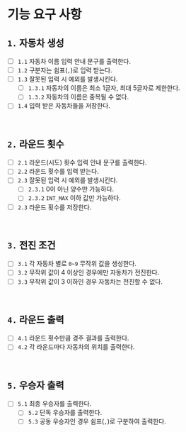 # 기능 요구 사항

## `1.` 자동차 생성
- [ ] `1.1` 자동차 이름 입력 안내 문구를 출력한다.
- [ ] `1.2` 구분자는 쉼표(`,`)로 입력 받는다.
- [ ] `1.3` 잘못된 입력 시 예외를 발생시킨다.
  - [ ] `1.3.1` 자동차의 이름은 최소 1글자, 최대 5글자로 제한한다.
  - [ ] `1.3.2` 자동차의 이름은 중복될 수 없다. 
- [ ] `1.4` 입력 받은 자동차들을 저장한다.

<br>

## `2.` 라운드 횟수
- [ ] `2.1` 라운드(시도) 횟수 입력 안내 문구를 출력한다.
- [ ] `2.2` 라운드 횟수를 입력 받는다.
- [ ] `2.3` 잘못된 입력 시 예외를 발생시킨다.
  - [ ] `2.3.1` 0이 아닌 양수만 가능하다.
  - [ ] `2.3.2` `INT_MAX` 이하 값만 가능하다.
- [ ] `2.3` 라운드 횟수를 저장한다.

<br>

## `3.` 전진 조건
- [ ] `3.1` 각 자동차 별로 `0~9` 무작위 값을 생성한다.
- [ ] `3.2` 무작위 값이 4 이상인 경우에만 자동차가 전진한다.
- [ ] `3.3` 무작위 값이 3 이하인 경우 자동차는 전진할 수 없다.

<br>

## `4.` 라운드 출력
- [ ] `4.1` 라운드 횟수만큼 경주 결과를 출력한다.
- [ ] `4.2` 각 라운드마다 자동차의 위치를 출력한다.

<br>

## `5.` 우승자 출력
- [ ] `5.1` 최종 우승자를 출력한다.
  - [ ] `5.2` 단독 우승자를 출력한다.
  - [ ] `5.3` 공동 우승자인 경우 쉼표(`,`)로 구분하여 출력한다.

<br>
